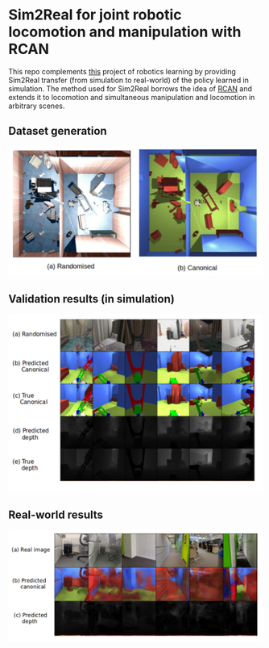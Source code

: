 # Sim2Real for joint robotic locomotion and manipulation with RCAN

This repo complements [this](https://github.com/gn3112/robotics_drl/) project of robotics learning by providing Sim2Real transfer (from simulation to real-world) of the policy learned in simulation. The method used for Sim2Real borrows the idea of [RCAN](https://arxiv.org/abs/1812.07252) and extends it to locomotion and simultaneous manipulation and locomotion in arbitrary scenes.

## Dataset generation

![dataset_generation](generated_scene_domain_rand.png)

## Validation results (in simulation)

![results_valid](results_valid_sim.png)

## Real-world results

![results_real](results_real.png)
